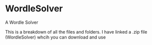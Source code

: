 # WordleSolver
 A Wordle Solver
 
 This is a breakdown of all the files and folders. 
 I have linked a .zip file (WordleSolver) whcih you can download and use
